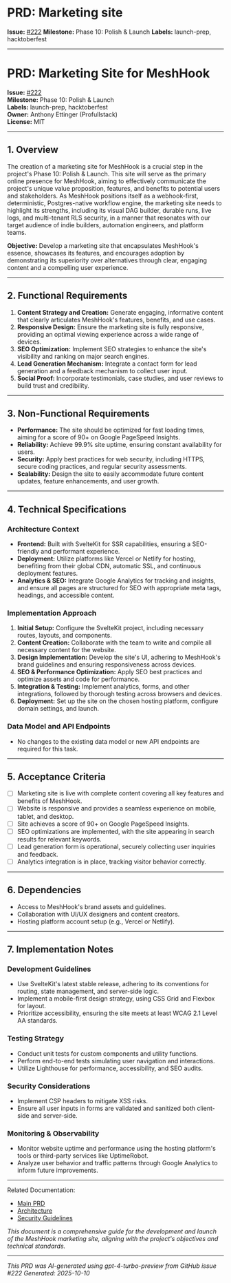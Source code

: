 # PRD: Marketing site

**Issue:** [#222](https://github.com/profullstack/meshhook/issues/222)
**Milestone:** Phase 10: Polish & Launch
**Labels:** launch-prep, hacktoberfest

---

# PRD: Marketing Site for MeshHook

**Issue:** [#222](https://github.com/profullstack/meshhook/issues/222)  
**Milestone:** Phase 10: Polish & Launch  
**Labels:** launch-prep, hacktoberfest  
**Owner:** Anthony Ettinger (Profullstack)  
**License:** MIT  

---

## 1. Overview

The creation of a marketing site for MeshHook is a crucial step in the project's Phase 10: Polish & Launch. This site will serve as the primary online presence for MeshHook, aiming to effectively communicate the project's unique value proposition, features, and benefits to potential users and stakeholders. As MeshHook positions itself as a webhook-first, deterministic, Postgres-native workflow engine, the marketing site needs to highlight its strengths, including its visual DAG builder, durable runs, live logs, and multi-tenant RLS security, in a manner that resonates with our target audience of indie builders, automation engineers, and platform teams.

**Objective:** Develop a marketing site that encapsulates MeshHook's essence, showcases its features, and encourages adoption by demonstrating its superiority over alternatives through clear, engaging content and a compelling user experience.

---

## 2. Functional Requirements

1. **Content Strategy and Creation:** Generate engaging, informative content that clearly articulates MeshHook's features, benefits, and use cases.
2. **Responsive Design:** Ensure the marketing site is fully responsive, providing an optimal viewing experience across a wide range of devices.
3. **SEO Optimization:** Implement SEO strategies to enhance the site's visibility and ranking on major search engines.
4. **Lead Generation Mechanism:** Integrate a contact form for lead generation and a feedback mechanism to collect user input.
5. **Social Proof:** Incorporate testimonials, case studies, and user reviews to build trust and credibility.

---

## 3. Non-Functional Requirements

- **Performance:** The site should be optimized for fast loading times, aiming for a score of 90+ on Google PageSpeed Insights.
- **Reliability:** Achieve 99.9% site uptime, ensuring constant availability for users.
- **Security:** Apply best practices for web security, including HTTPS, secure coding practices, and regular security assessments.
- **Scalability:** Design the site to easily accommodate future content updates, feature enhancements, and user growth.

---

## 4. Technical Specifications

### Architecture Context

- **Frontend:** Built with SvelteKit for SSR capabilities, ensuring a SEO-friendly and performant experience.
- **Deployment:** Utilize platforms like Vercel or Netlify for hosting, benefiting from their global CDN, automatic SSL, and continuous deployment features.
- **Analytics & SEO:** Integrate Google Analytics for tracking and insights, and ensure all pages are structured for SEO with appropriate meta tags, headings, and accessible content.

### Implementation Approach

1. **Initial Setup:** Configure the SvelteKit project, including necessary routes, layouts, and components.
2. **Content Creation:** Collaborate with the team to write and compile all necessary content for the website.
3. **Design Implementation:** Develop the site's UI, adhering to MeshHook's brand guidelines and ensuring responsiveness across devices.
4. **SEO & Performance Optimization:** Apply SEO best practices and optimize assets and code for performance.
5. **Integration & Testing:** Implement analytics, forms, and other integrations, followed by thorough testing across browsers and devices.
6. **Deployment:** Set up the site on the chosen hosting platform, configure domain settings, and launch.

### Data Model and API Endpoints

- No changes to the existing data model or new API endpoints are required for this task.

---

## 5. Acceptance Criteria

- [ ] Marketing site is live with complete content covering all key features and benefits of MeshHook.
- [ ] Website is responsive and provides a seamless experience on mobile, tablet, and desktop.
- [ ] Site achieves a score of 90+ on Google PageSpeed Insights.
- [ ] SEO optimizations are implemented, with the site appearing in search results for relevant keywords.
- [ ] Lead generation form is operational, securely collecting user inquiries and feedback.
- [ ] Analytics integration is in place, tracking visitor behavior correctly.

---

## 6. Dependencies

- Access to MeshHook's brand assets and guidelines.
- Collaboration with UI/UX designers and content creators.
- Hosting platform account setup (e.g., Vercel or Netlify).

---

## 7. Implementation Notes

### Development Guidelines

- Use SvelteKit's latest stable release, adhering to its conventions for routing, state management, and server-side logic.
- Implement a mobile-first design strategy, using CSS Grid and Flexbox for layout.
- Prioritize accessibility, ensuring the site meets at least WCAG 2.1 Level AA standards.

### Testing Strategy

- Conduct unit tests for custom components and utility functions.
- Perform end-to-end tests simulating user navigation and interactions.
- Utilize Lighthouse for performance, accessibility, and SEO audits.

### Security Considerations

- Implement CSP headers to mitigate XSS risks.
- Ensure all user inputs in forms are validated and sanitized both client-side and server-side.

### Monitoring & Observability

- Monitor website uptime and performance using the hosting platform's tools or third-party services like UptimeRobot.
- Analyze user behavior and traffic patterns through Google Analytics to inform future improvements.

---

Related Documentation:

- [Main PRD](../PRD.md)
- [Architecture](../Architecture.md)
- [Security Guidelines](../Security.md)

*This document is a comprehensive guide for the development and launch of the MeshHook marketing site, aligning with the project's objectives and technical standards.*

---

*This PRD was AI-generated using gpt-4-turbo-preview from GitHub issue #222*
*Generated: 2025-10-10*
